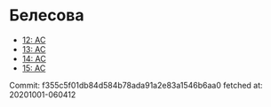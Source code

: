 # Белесова
- [12: AC](12.md)
- [13: AC](13.md)
- [14: AC](14.md)
- [15: AC](15.md)

Commit: f355c5f01db84d584b78ada91a2e83a1546b6aa0
 fetched at: 20201001-060412
